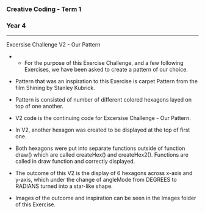 ### Creative Coding - Term 1
### Year 4
---
Excersise Challenge V2 - Our Pattern

- - For the purpose of this Exercise Challenge, and a few following Exercises, we have been asked to create a pattern of our choice.

- Pattern that was an inspiration to this Exercise is carpet Pattern from the film Shining by Stanley Kubrick.

- Pattern is consisted of number of different colored hexagons layed on top of one another.

- V2 code is the continuing code for Excersise Challenge - Our Pattern.

- In V2, another hexagon was created to be displayed at the top of first one.

- Both hexagons were put into separate functions outside of function draw() which are called createHex() and createHex2(). Functions are called in draw function and correctly displayed.

- The outcome of this V2 is the display of 6 hexagons across x-axis and y-axis, which under the change of angleMode from DEGREES to RADIANS turned into a star-like shape. 

- Images of the outcome and inspiration can be seen in the Images folder of this Exercise.

```
